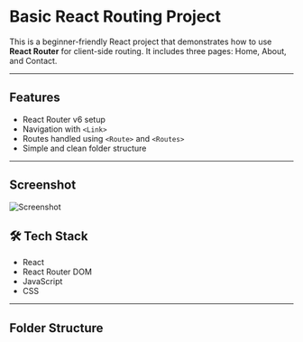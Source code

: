 #  Basic React Routing Project

This is a beginner-friendly React project that demonstrates how to use **React Router** for client-side routing. It includes three pages: Home, About, and Contact.

---

## Features

- React Router v6 setup
- Navigation with `<Link>`
- Routes handled using `<Route>` and `<Routes>`
- Simple and clean folder structure

---
##  Screenshot
![Screenshot](public/screesnhot.png)


## 🛠️ Tech Stack

- React
- React Router DOM
- JavaScript
- CSS

---

## Folder Structure




